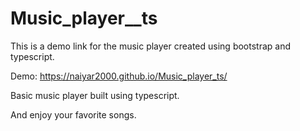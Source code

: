 # Music_player__ts

This is a demo link for the music player created using bootstrap and typescript.

Demo:  https://naiyar2000.github.io/Music_player_ts/

Basic music player built using typescript.

And enjoy your favorite songs.
